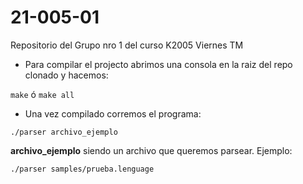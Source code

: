 # 21-005-01
Repositorio del Grupo nro 1 del curso K2005 Viernes TM

- Para compilar el projecto abrimos una consola en la raiz del repo clonado y hacemos:

 ``` make ```  ó ```make all ```

-  Una vez compilado corremos el programa: 
 
  ``` ./parser archivo_ejemplo ```
  
  **archivo_ejemplo** siendo un archivo que queremos parsear. Ejemplo:
  
   ``` ./parser samples/prueba.lenguage ```
